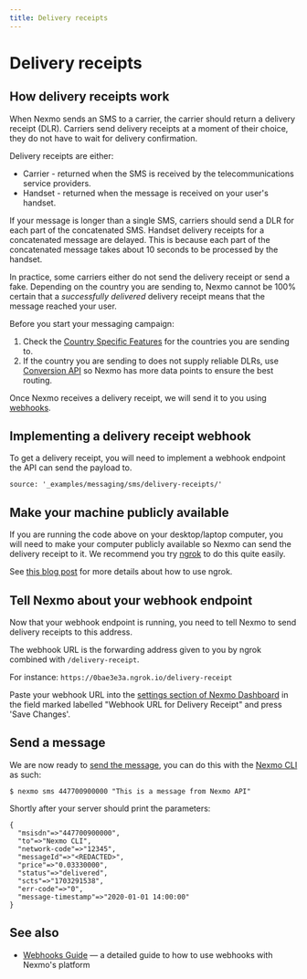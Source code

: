 ```yaml
---
title: Delivery receipts
---
```


# Delivery receipts

## How delivery receipts work

When Nexmo sends an SMS to a carrier, the carrier should return a delivery receipt (DLR). Carriers send delivery receipts at a moment of their choice, they do not have to wait for delivery confirmation.

Delivery receipts are either:

* Carrier - returned when the SMS is received by the telecommunications service providers.
* Handset - returned when the message is received on your user's handset.

If your message is longer than a single SMS, carriers should send a DLR for each part of the concatenated SMS. Handset delivery receipts for a concatenated message are delayed. This is because each part of the concatenated message takes about 10 seconds to be processed by the handset.

In practice, some carriers either do not send the delivery receipt or send a fake. Depending on the country you are sending to, Nexmo cannot be 100% certain that a *successfully delivered* delivery receipt means that the message reached your user.

Before you start your messaging campaign:

1. Check the [Country Specific Features](#country-specific-features) for the countries you are sending to.
2. If the country you are sending to does not supply reliable DLRs, use [Conversion API](/messaging/conversion-api/overview) so Nexmo has more data points to ensure the best routing.

Once Nexmo receives a delivery receipt, we will send it to you using [webhooks](/concepts/guides/webhooks).

## Implementing a delivery receipt webhook

To get a delivery receipt, you will need to implement a webhook endpoint the API can send the payload to.

```tabbed_content
source: '_examples/messaging/sms/delivery-receipts/'
```

## Make your machine publicly available

If you are running the code above on your desktop/laptop computer, you will need to make your computer publicly available so Nexmo can send the delivery receipt to it. We recommend you try [ngrok](https://ngrok.com) to do this quite easily.

See [this blog post](https://www.nexmo.com/blog/2017/07/04/local-development-nexmo-ngrok-tunnel-dr/) for more details about how to use ngrok.

## Tell Nexmo about your webhook endpoint

Now that your webhook endpoint is running, you need to tell Nexmo to send delivery receipts to this address.

The webhook URL is the forwarding address given to you by ngrok combined with `/delivery-receipt`.

For instance: `https://0bae3e3a.ngrok.io/delivery-receipt`

Paste your webhook URL into the [settings section of Nexmo Dashboard](https://dashboard.nexmo.com/settings)
in the field marked labelled "Webhook URL for Delivery Receipt" and press 'Save Changes'.

## Send a message

We are now ready to [send the message](/messaging/sms/building-blocks/send-an-sms), you can do this with the [Nexmo CLI](/tools) as such:

```
$ nexmo sms 447700900000 "This is a message from Nexmo API"
```

Shortly after your server should print the parameters:

```
{
  "msisdn"=>"447700900000",
  "to"=>"Nexmo CLI",
  "network-code"=>"12345",
  "messageId"=>"<REDACTED>",
  "price"=>"0.03330000",
  "status"=>"delivered",
  "scts"=>"1703291538",
  "err-code"=>"0",
  "message-timestamp"=>"2020-01-01 14:00:00"
}
```

## See also

* [Webhooks Guide](/concepts/guides/webhooks) — a detailed guide to how to use webhooks with Nexmo's platform
